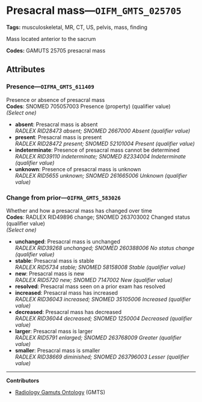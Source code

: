 # Presacral mass—`OIFM_GMTS_025705`

**Tags:** musculoskeletal, MR, CT, US, pelvis, mass, finding

Mass located anterior to the sacrum

**Codes:** GAMUTS 25705 presacral mass

## Attributes

### Presence—`OIFMA_GMTS_611409`

Presence or absence of presacral mass  
**Codes**: SNOMED 705057003 Presence (property) (qualifier value)  
*(Select one)*

- **absent**: Presacral mass is absent  
_RADLEX RID28473 absent; SNOMED 2667000 Absent (qualifier value)_
- **present**: Presacral mass is present  
_RADLEX RID28472 present; SNOMED 52101004 Present (qualifier value)_
- **indeterminate**: Presence of presacral mass cannot be determined  
_RADLEX RID39110 indeterminate; SNOMED 82334004 Indeterminate (qualifier value)_
- **unknown**: Presence of presacral mass is unknown  
_RADLEX RID5655 unknown; SNOMED 261665006 Unknown (qualifier value)_

### Change from prior—`OIFMA_GMTS_583026`

Whether and how a presacral mass has changed over time  
**Codes**: RADLEX RID49896 change; SNOMED 263703002 Changed status (qualifier value)  
*(Select one)*

- **unchanged**: Presacral mass is unchanged  
_RADLEX RID39268 unchanged; SNOMED 260388006 No status change (qualifier value)_
- **stable**: Presacral mass is stable  
_RADLEX RID5734 stable; SNOMED 58158008 Stable (qualifier value)_
- **new**: Presacral mass is new  
_RADLEX RID5720 new; SNOMED 7147002 New (qualifier value)_
- **resolved**: Presacral mass seen on a prior exam has resolved  
- **increased**: Presacral mass has increased  
_RADLEX RID36043 increased; SNOMED 35105006 Increased (qualifier value)_
- **decreased**: Presacral mass has decreased  
_RADLEX RID36044 decreased; SNOMED 1250004 Decreased (qualifier value)_
- **larger**: Presacral mass is larger  
_RADLEX RID5791 enlarged; SNOMED 263768009 Greater (qualifier value)_
- **smaller**: Presacral mass is smaller  
_RADLEX RID38669 diminished; SNOMED 263796003 Lesser (qualifier value)_

---

**Contributors**

- [Radiology Gamuts Ontology](https://gamuts.net/) (GMTS)